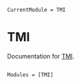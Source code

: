 ```@meta
CurrentModule = TMI
```

# TMI

Documentation for [TMI](https://github.com/ggebbie/TMI.jl).

```@index
```

```@autodocs
Modules = [TMI]
```
